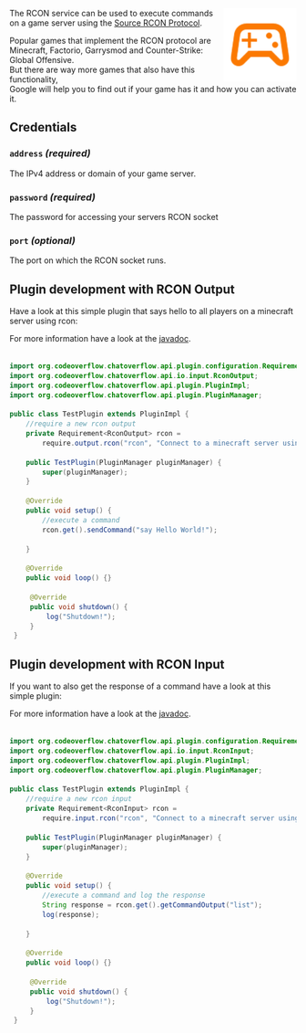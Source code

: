 <p><img align="right" width="128" height="128" src="/img/services/rcon-material-icon.png"></p>

The RCON service can be used to execute commands on a game server using the [Source RCON Protocol](https://developer.valvesoftware.com/wiki/Source_RCON_Protocol).

Popular games that implement the RCON protocol are Minecraft, Factorio, Garrysmod and Counter-Strike: Global Offensive.  
But there are way more games that also have this functionality,  
Google will help you to find out if your game has it and how you can activate it.

## Credentials

### `address` _(required)_ 
The IPv4 address or domain of your game server.

### `password` _(required)_
The password for accessing your servers RCON socket

### `port` _(optional)_
The port on which the RCON socket runs.

## Plugin development with RCON Output
Have a look at this simple plugin that says hello to all players on a minecraft server using rcon:

For more information have a look at the [javadoc](http://docs.codeoverflow.org/chatoverflow-api/org/codeoverflow/chatoverflow/api/io/input/RconOutput.html).
```java

import org.codeoverflow.chatoverflow.api.plugin.configuration.Requirement;
import org.codeoverflow.chatoverflow.api.io.input.RconOutput;
import org.codeoverflow.chatoverflow.api.plugin.PluginImpl;
import org.codeoverflow.chatoverflow.api.plugin.PluginManager;

public class TestPlugin extends PluginImpl {
    //require a new rcon output
    private Requirement<RconOutput> rcon = 
        require.output.rcon("rcon", "Connect to a minecraft server using RCON", false);
    
    public TestPlugin(PluginManager pluginManager) {
        super(pluginManager);
    }
    
    @Override
    public void setup() {
        //execute a command
        rcon.get().sendCommand("say Hello World!");

    }
    
    @Override
    public void loop() {}
     
     @Override 
     public void shutdown() {
         log("Shutdown!");
     }
 }
```

## Plugin development with RCON Input
If you want to also get the response of a command have a look at this simple plugin:

For more information have a look at the [javadoc](http://docs.codeoverflow.org/chatoverflow-api/org/codeoverflow/chatoverflow/api/io/input/RconInput.html).
```java

import org.codeoverflow.chatoverflow.api.plugin.configuration.Requirement;
import org.codeoverflow.chatoverflow.api.io.input.RconInput;
import org.codeoverflow.chatoverflow.api.plugin.PluginImpl;
import org.codeoverflow.chatoverflow.api.plugin.PluginManager;

public class TestPlugin extends PluginImpl {
    //require a new rcon input
    private Requirement<RconInput> rcon = 
        require.input.rcon("rcon", "Connect to a minecraft server using RCON", false);
    
    public TestPlugin(PluginManager pluginManager) {
        super(pluginManager);
    }
    
    @Override
    public void setup() {
        //execute a command and log the response
        String response = rcon.get().getCommandOutput("list");
        log(response);

    }
    
    @Override
    public void loop() {}
     
     @Override 
     public void shutdown() {
         log("Shutdown!");
     }
 }
```